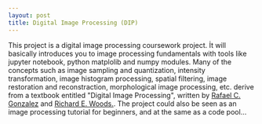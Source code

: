```yaml
---
layout: post
title: Digital Image Processing (DIP)
---
```

This project is a digital image processing coursework project. İt will basically introduces you to image processing fundamentals with tools like jupyter notebook, python matplolib and numpy modules. Many of the concepts such as image sampling and quantization, intensity transformation, image histogram processing, spatial filtering, image restoration and reconstraction, morphological image processing, etc. derive from a textbook entitled "Digital Image Processing", written by [Rafael C. Gonzalez](http://imageprocessingplace.com/root_files_V3/about_the_authors/gonzalez.htm) and [Richard E. Woods.](http://www.rwood.ca/richard-wood-biography).
The project could also be seen as an image processing tutorial for beginners, and at the same as a code pool... 



